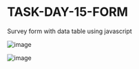 # TASK-DAY-15-FORM
Survey form with data table using javascript

![image](https://github.com/sowbi30/TASK-DAY-15-FORM/assets/123854536/077a2035-6885-4c1d-a515-9616b86b7c64)

![image](https://github.com/sowbi30/TASK-DAY-15-FORM/assets/123854536/c703b941-fb78-486d-a2ed-68bb7150e26a)

